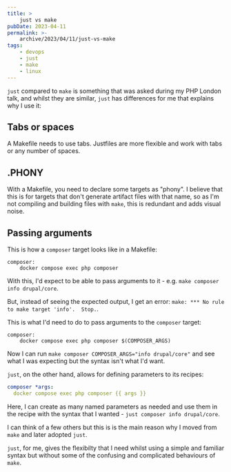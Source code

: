 ```yaml
---
title: >
    just vs make
pubDate: 2023-04-11
permalink: >-
    archive/2023/04/11/just-vs-make
tags:
    - devops
    - just
    - make
    - linux
---
```


`just` compared to `make` is something that was asked during my PHP London talk, and whilst they are similar, `just` has differences for me that explains why I use it:

## Tabs or spaces

A Makefile needs to use tabs. Justfiles are more flexible and work with tabs or any number of spaces.

## .PHONY

With a Makefile, you need to declare some targets as "phony". I believe that this is for targets that don't generate artifact files with that name, so as I'm not compiling and building files with `make`, this is redundant and adds visual noise.

## Passing arguments

This is how a `composer` target looks like in a Makefile:

```make
composer:
	docker compose exec php composer
```

With this, I'd expect to be able to pass arguments to it - e.g. `make composer info drupal/core`.

But, instead of seeing the expected output, I get an error: `make: *** No rule to make target 'info'.  Stop.`.

This is what I'd need to do to pass arguments to the `composer` target:

```make
composer:
	docker compose exec php composer $(COMPOSER_ARGS)
```

Now I can run `make composer COMPOSER_ARGS="info drupal/core"` and see what I was expecting but the syntax isn't what I'd want.

`just`, on the other hand, allows for defining parameters to its recipes: 

```yaml
composer *args:
  docker compose exec php composer {{ args }}
```

Here, I can create as many named parameters as needed and use them in the recipe with the syntax that I wanted - `just composer info drupal/core`.

I can think of a few others but this is is the main reason why I moved from `make` and later adopted `just`.

`just`, for me, gives the flexibilty that I need whilst using a simple and familiar syntax but without some of the confusing and complicated behaviours of `make`.
